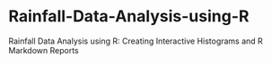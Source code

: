 # Rainfall-Data-Analysis-using-R
Rainfall Data Analysis using R: Creating Interactive Histograms and R Markdown Reports
